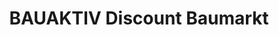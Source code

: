 ---
title: "BAUAKTIV Discount Baumarkt"
url: /schoeppingen/bauaktiv-discount-baumarkt/
shop: Garten-Center
---